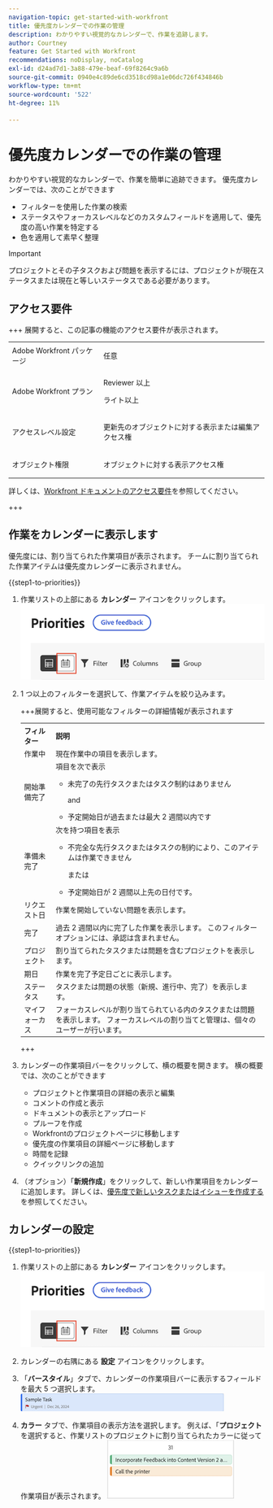 ```yaml
---
navigation-topic: get-started-with-workfront
title: 優先度カレンダーでの作業の管理
description: わかりやすい視覚的なカレンダーで、作業を追跡します。
author: Courtney
feature: Get Started with Workfront
recommendations: noDisplay, noCatalog
exl-id: d24ad7d1-3a88-479e-beaf-69f8264c9a6b
source-git-commit: 0940e4c89de6cd3518cd98a1e06dc726f434846b
workflow-type: tm+mt
source-wordcount: '522'
ht-degree: 11%

---
```


# 優先度カレンダーでの作業の管理

わかりやすい視覚的なカレンダーで、作業を簡単に追跡できます。 優先度カレンダーでは、次のことができます

* フィルターを使用した作業の検索
* ステータスやフォーカスレベルなどのカスタムフィールドを適用して、優先度の高い作業を特定する
* 色を適用して素早く整理

>[!IMPORTANT]
>
>プロジェクトとその子タスクおよび問題を表示するには、プロジェクトが現在ステータスまたは現在と等しいステータスである必要があります。


## アクセス要件

+++ 展開すると、この記事の機能のアクセス要件が表示されます。

<table style="table-layout:auto"> 
 <col> 
 </col> 
 <col> 
 </col> 
 <tbody> 
  <tr> 
   <td role="rowheader">Adobe Workfront パッケージ</td> 
   <td> <p>任意</p> </td> 
  </tr> 
  <tr> 
   <td role="rowheader">Adobe Workfront プラン</td> 
   <td> 
   <p>Reviewer 以上</p>
   <p>ライト以上</p> 
   </td> 
  </tr> 
  <tr> 
   <td role="rowheader">アクセスレベル設定</td> 
   <td> <p>更新先のオブジェクトに対する表示または編集アクセス権</p></td> 
  </tr> 
  <tr> 
   <td role="rowheader">オブジェクト権限</td> 
   <td> <p>オブジェクトに対する表示アクセス権</p></td> 
  </tr> 
 </tbody> 
</table>

詳しくは、[Workfront ドキュメントのアクセス要件](/help/quicksilver/administration-and-setup/add-users/access-levels-and-object-permissions/access-level-requirements-in-documentation.md)を参照してください。

+++

## 作業をカレンダーに表示します

優先度には、割り当てられた作業項目が表示されます。 チームに割り当てられた作業アイテムは優先度カレンダーに表示されません。

{{step1-to-priorities}}

1. 作業リストの上部にある **カレンダー** アイコンをクリックします。
   ![&#x200B; カレンダーアイコン &#x200B;](assets/calendar-tab.png)
1. 1 つ以上のフィルターを選択して、作業アイテムを絞り込みます。

   +++展開すると、使用可能なフィルターの詳細情報が表示されます
   <table>
    <tbody>
    <tr>
    <th>フィルター</th>
    <th>説明</th>
    </tr>
        <tr>
        <td>作業中</td>
        <td>現在作業中の項目を表示します。</td>
        </tr>
        <tr>
        <td>開始準備完了</td>
        <td>項目を次で表示 
        <ul>
        <li>未完了の先行タスクまたはタスク制約はありません</li>
        <p>and</p>
        <li>予定開始日が過去または最大 2 週間以内です</li>
        </ul>
        </td>
        </tr>
        <tr>
        <td>準備未完了</td>
        <td>次を持つ項目を表示
        <ul>
        <li>不完全な先行タスクまたはタスクの制約により、このアイテムは作業できません</li>
        <p>または</p>
        <li>予定開始日が 2 週間以上先の日付です。</li>
        </ul>
        </td>
        </tr>
        <tr>
        <td>リクエスト日</td>
        <td>作業を開始していない問題を表示します。</td>
        </tr>
        <td>完了</td>
        <td>過去 2 週間以内に完了した作業を表示します。 このフィルターオプションには、承認は含まれません。</td>
        </tr>
        <tr>
        <td>プロジェクト</td>
        <td>割り当てられたタスクまたは問題を含むプロジェクトを表示します。</td>
        </tr>
        <tr>
        <td>期日</td>
        <td>作業を完了予定日ごとに表示します。</td>
        </tr>
        <tr>
        <td>ステータス</td>
        <td>タスクまたは問題の状態（新規、進行中、完了）を表示します。</td>
        </tr>
        <tr>
        <td>マイフォーカス</td>
        <td>フォーカスレベルが割り当てられている内のタスクまたは問題を表示します。 フォーカスレベルの割り当てと管理は、個々のユーザーが行います。</td>
        </tr>
    </tbody>
    </table>

   +++

1. カレンダーの作業項目バーをクリックして、横の概要を開きます。 横の概要では、次のことができます

   * プロジェクトと作業項目の詳細の表示と編集
   * コメントの作成と表示
   * ドキュメントの表示とアップロード
   * プルーフを作成
   * Workfrontのプロジェクトページに移動します
   * 優先度の作業項目の詳細ページに移動します
   * 時間を記録
   * クイックリンクの追加

1. （オプション）「**新規作成**」をクリックして、新しい作業項目をカレンダーに追加します。 詳しくは、[&#x200B; 優先度で新しいタスクまたはイシューを作成する &#x200B;](/help/quicksilver/workfront-basics/priorities/create-task-issue-priorities.md) を参照してください。

## カレンダーの設定

{{step1-to-priorities}}

1. 作業リストの上部にある **カレンダー** アイコンをクリックします。
   ![&#x200B; カレンダーアイコン &#x200B;](assets/calendar-tab.png)
1. カレンダーの右隅にある **設定** アイコンをクリックします。

1. 「**バースタイル**」タブで、カレンダーの作業項目バーに表示するフィールドを最大 5 つ選択します。
   ![&#x200B; サンプルバー &#x200B;](assets/sample-task-for-field-config.png)

1. **カラー** タブで、作業項目の表示方法を選択します。 例えば、「**プロジェクト** を選択すると、作業リストのプロジェクトに割り当てられたカラーに従って作業項目が表示されます。
   ![&#x200B; サンプルカラープロジェクト &#x200B;](assets/sample-calendar-projects.png)
